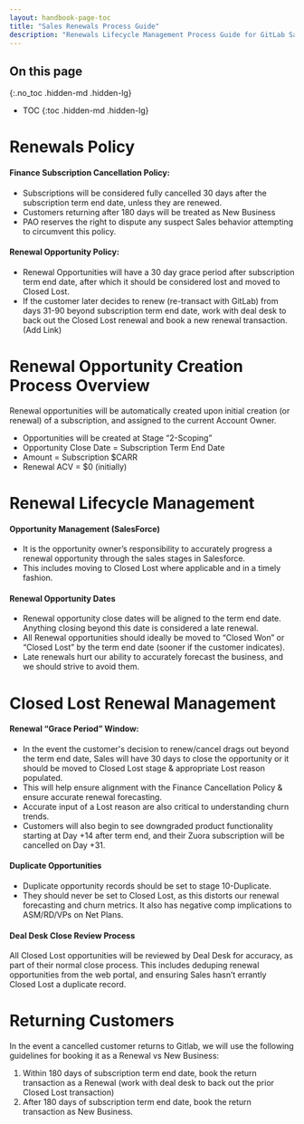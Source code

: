 ```yaml
---
layout: handbook-page-toc
title: "Sales Renewals Process Guide"
description: "Renewals Lifecycle Management Process Guide for GitLab Sales"
---
```


## On this page
{:.no_toc .hidden-md .hidden-lg}

- TOC
{:toc .hidden-md .hidden-lg}

# Renewals Policy

#### Finance Subscription Cancellation Policy: 
- Subscriptions will be considered fully cancelled 30 days after the subscription term end date, unless they are renewed.
- Customers returning after 180 days will be treated as New Business
- PAO reserves the right to dispute any suspect Sales behavior attempting to circumvent this policy.

#### Renewal Opportunity Policy:
- Renewal Opportunities will have a 30 day grace period after subscription term end date, after which it should be considered lost and moved to Closed Lost.
- If the customer later decides to renew (re-transact with GitLab) from days 31-90 beyond subscription term end date, work with deal desk to back out the Closed Lost renewal and book a new renewal transaction. (Add Link)

# Renewal Opportunity Creation Process Overview

Renewal opportunities will be automatically created upon initial creation (or renewal) of a subscription, and assigned to the current Account Owner.
  - Opportunities will be created at Stage “2-Scoping”
  - Opportunity Close Date = Subscription Term End Date
  - Amount = Subscription $CARR
  - Renewal ACV = $0 (initially)

# Renewal Lifecycle Management

#### Opportunity Management (SalesForce)
- It is the opportunity owner’s responsibility to accurately progress a renewal opportunity through the sales stages in Salesforce.
- This includes moving to Closed Lost where applicable and in a timely fashion.

#### Renewal Opportunity Dates
- Renewal opportunity close dates will be aligned to the term end date. Anything closing beyond this date is considered a late renewal.
- All Renewal opportunities should ideally be moved to “Closed Won” or “Closed Lost” by the term end date (sooner if the customer indicates).
- Late renewals hurt our ability to accurately forecast the business, and we should strive to avoid them.


# Closed Lost Renewal Management

#### Renewal “Grace Period” Window:
  - In the event the customer's decision to renew/cancel drags out beyond the term end date, Sales will have 30 days to close the opportunity or it should be moved to Closed Lost stage & appropriate Lost reason populated.
  - This will help ensure alignment with the Finance Cancellation Policy & ensure accurate renewal forecasting.
  - Accurate input of a Lost reason are also critical to understanding churn trends.
  - Customers will also begin to see downgraded product functionality starting at Day +14 after term end, and their  Zuora subscription will be cancelled on Day +31. 

#### Duplicate Opportunities
  - Duplicate opportunity records should be set to stage 10-Duplicate. 
  - They should never be set to Closed Lost, as this distorts our renewal forecasting and churn metrics. It also has negative comp implications to ASM/RD/VPs on Net Plans.

#### Deal Desk Close Review Process
All Closed Lost opportunities will be reviewed by Deal Desk for accuracy, as part of their normal close process.
This includes deduping renewal opportunities from the web portal, and ensuring Sales hasn’t errantly Closed Lost a duplicate record.

# Returning Customers

In the event a cancelled customer returns to Gitlab, we will use the following guidelines for booking it as a Renewal vs New Business:
1. Within 180 days of subscription term end date, book the return transaction as a Renewal (work with deal desk to back out the prior Closed Lost transaction)
1. After 180 days of subscription term end date, book the return transaction as New Business.
